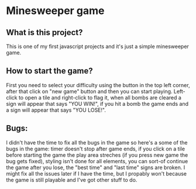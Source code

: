# Minesweeper game

## What is this project?

This is one of my first javascript projects and it's just a simple minesweeper game. 

## How to start the game?

First you need to select your difficulty using the button in the top left corner, after that click on "new game" button and then you can start playing. Left-click to open a tile and right-click to flag it, when all bombs are cleared a sign will appear that says "YOU WIN!", if you hit a bomb the game ends and a sign will appear that says "YOU LOSE!".

## Bugs:

I didn't have the time to fix all the bugs in the game so here's a some of the bugs in the game: timer doesn't stop after game ends, if you click on a tile before starting the game the play area streches (if you press new game the bug gets fixed), styling isn't done for all elements, you can sort-of continue the game after you lose, the "best time" and "last time" signs are broken. I might fix all the issues later if I have the time, but I propably won't because the game is still playable and I've got other stuff to do.
